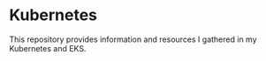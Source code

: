 # Kubernetes

This repository provides information and resources I gathered in my Kubernetes and EKS.
